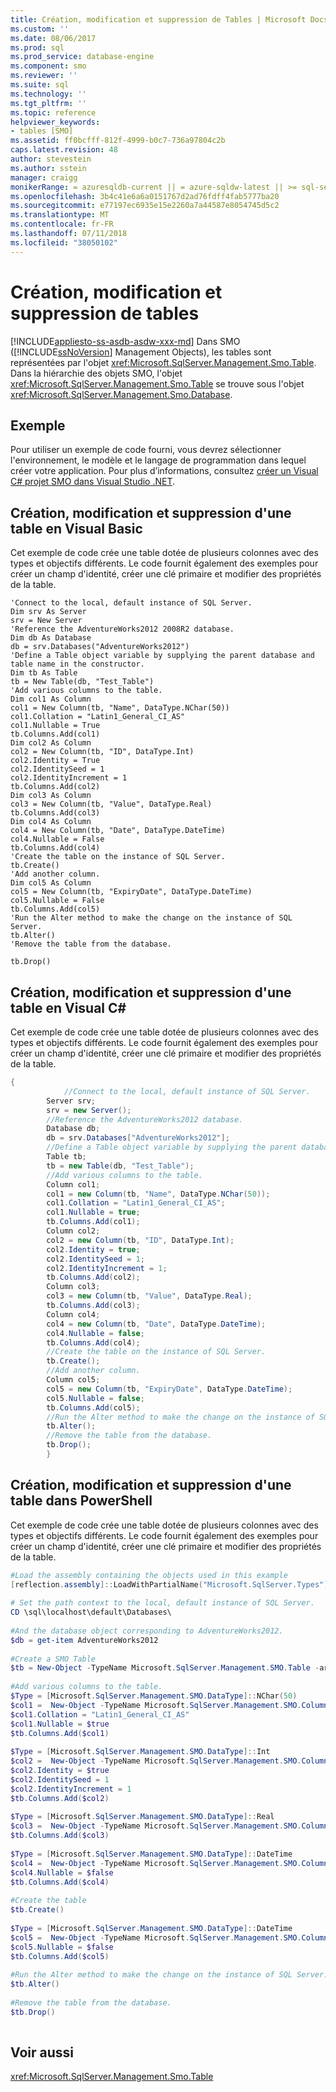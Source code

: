 ```yaml
---
title: Création, modification et suppression de Tables | Microsoft Docs
ms.custom: ''
ms.date: 08/06/2017
ms.prod: sql
ms.prod_service: database-engine
ms.component: smo
ms.reviewer: ''
ms.suite: sql
ms.technology: ''
ms.tgt_pltfrm: ''
ms.topic: reference
helpviewer_keywords:
- tables [SMO]
ms.assetid: ff0bcfff-812f-4999-b0c7-736a97804c2b
caps.latest.revision: 48
author: stevestein
ms.author: sstein
manager: craigg
monikerRange: = azuresqldb-current || = azure-sqldw-latest || >= sql-server-2016 || = sqlallproducts-allversions
ms.openlocfilehash: 3b4c41e6a6a0151767d2ad76fdff4fab5777ba20
ms.sourcegitcommit: e77197ec6935e15e2260a7a44587e8054745d5c2
ms.translationtype: MT
ms.contentlocale: fr-FR
ms.lasthandoff: 07/11/2018
ms.locfileid: "38050102"
---
```

# <a name="creating-altering-and-removing-tables"></a>Création, modification et suppression de tables
[!INCLUDE[appliesto-ss-asdb-asdw-xxx-md](../../../includes/appliesto-ss-asdb-asdw-xxx-md.md)]
  Dans SMO ([!INCLUDE[ssNoVersion](../../../includes/ssnoversion-md.md)] Management Objects), les tables sont représentées par l'objet <xref:Microsoft.SqlServer.Management.Smo.Table>. Dans la hiérarchie des objets SMO, l'objet <xref:Microsoft.SqlServer.Management.Smo.Table> se trouve sous l'objet <xref:Microsoft.SqlServer.Management.Smo.Database>.  
  
## <a name="example"></a>Exemple  
 Pour utiliser un exemple de code fourni, vous devrez sélectionner l'environnement, le modèle et le langage de programmation dans lequel créer votre application. Pour plus d’informations, consultez [créer un Visual C&#35; projet SMO dans Visual Studio .NET](../../../relational-databases/server-management-objects-smo/how-to-create-a-visual-csharp-smo-project-in-visual-studio-net.md).  
  
## <a name="creating-altering-and-removing-a-table-in-visual-basic"></a>Création, modification et suppression d'une table en Visual Basic  
 Cet exemple de code crée une table dotée de plusieurs colonnes avec des types et objectifs différents. Le code fournit également des exemples pour créer un champ d'identité, créer une clé primaire et modifier des propriétés de la table.  
  
```VBNET
'Connect to the local, default instance of SQL Server.
Dim srv As Server
srv = New Server
'Reference the AdventureWorks2012 2008R2 database.
Dim db As Database
db = srv.Databases("AdventureWorks2012")
'Define a Table object variable by supplying the parent database and table name in the constructor. 
Dim tb As Table
tb = New Table(db, "Test_Table")
'Add various columns to the table.
Dim col1 As Column
col1 = New Column(tb, "Name", DataType.NChar(50))
col1.Collation = "Latin1_General_CI_AS"
col1.Nullable = True
tb.Columns.Add(col1)
Dim col2 As Column
col2 = New Column(tb, "ID", DataType.Int)
col2.Identity = True
col2.IdentitySeed = 1
col2.IdentityIncrement = 1
tb.Columns.Add(col2)
Dim col3 As Column
col3 = New Column(tb, "Value", DataType.Real)
tb.Columns.Add(col3)
Dim col4 As Column
col4 = New Column(tb, "Date", DataType.DateTime)
col4.Nullable = False
tb.Columns.Add(col4)
'Create the table on the instance of SQL Server.
tb.Create()
'Add another column.
Dim col5 As Column
col5 = New Column(tb, "ExpiryDate", DataType.DateTime)
col5.Nullable = False
tb.Columns.Add(col5)
'Run the Alter method to make the change on the instance of SQL Server.
tb.Alter()
'Remove the table from the database.

tb.Drop()
``` 
  
## <a name="creating-altering-and-removing-a-table-in-visual-c"></a>Création, modification et suppression d'une table en Visual C#  
 Cet exemple de code crée une table dotée de plusieurs colonnes avec des types et objectifs différents. Le code fournit également des exemples pour créer un champ d'identité, créer une clé primaire et modifier des propriétés de la table.  
  
```csharp  
{  
            //Connect to the local, default instance of SQL Server.   
        Server srv;   
        srv = new Server();   
        //Reference the AdventureWorks2012 database.   
        Database db;   
        db = srv.Databases["AdventureWorks2012"];   
        //Define a Table object variable by supplying the parent database and table name in the constructor.   
        Table tb;   
        tb = new Table(db, "Test_Table");   
        //Add various columns to the table.   
        Column col1;   
        col1 = new Column(tb, "Name", DataType.NChar(50));   
        col1.Collation = "Latin1_General_CI_AS";   
        col1.Nullable = true;   
        tb.Columns.Add(col1);   
        Column col2;   
        col2 = new Column(tb, "ID", DataType.Int);   
        col2.Identity = true;   
        col2.IdentitySeed = 1;   
        col2.IdentityIncrement = 1;   
        tb.Columns.Add(col2);   
        Column col3;   
        col3 = new Column(tb, "Value", DataType.Real);   
        tb.Columns.Add(col3);   
        Column col4;   
        col4 = new Column(tb, "Date", DataType.DateTime);   
        col4.Nullable = false;   
        tb.Columns.Add(col4);   
        //Create the table on the instance of SQL Server.   
        tb.Create();   
        //Add another column.   
        Column col5;   
        col5 = new Column(tb, "ExpiryDate", DataType.DateTime);   
        col5.Nullable = false;   
        tb.Columns.Add(col5);   
        //Run the Alter method to make the change on the instance of SQL Server.   
        tb.Alter();   
        //Remove the table from the database.   
        tb.Drop();   
        }  
```  
  
## <a name="creating-altering-and-removing-a-table-in-powershell"></a>Création, modification et suppression d'une table dans PowerShell  
 Cet exemple de code crée une table dotée de plusieurs colonnes avec des types et objectifs différents. Le code fournit également des exemples pour créer un champ d'identité, créer une clé primaire et modifier des propriétés de la table.  
  
```powershell  
#Load the assembly containing the objects used in this example  
[reflection.assembly]::LoadWithPartialName("Microsoft.SqlServer.Types")  
  
# Set the path context to the local, default instance of SQL Server.  
CD \sql\localhost\default\Databases\  
  
#And the database object corresponding to AdventureWorks2012.  
$db = get-item AdventureWorks2012  
  
#Create a SMO Table  
$tb = New-Object -TypeName Microsoft.SqlServer.Management.SMO.Table -argumentlist $db, "Test_Table"  
  
#Add various columns to the table.   
$Type = [Microsoft.SqlServer.Management.SMO.DataType]::NChar(50)  
$col1 =  New-Object -TypeName Microsoft.SqlServer.Management.SMO.Column -argumentlist $tb,"Name", $Type  
$col1.Collation = "Latin1_General_CI_AS"  
$col1.Nullable = $true  
$tb.Columns.Add($col1)  
  
$Type = [Microsoft.SqlServer.Management.SMO.DataType]::Int  
$col2 =  New-Object -TypeName Microsoft.SqlServer.Management.SMO.Column -argumentlist $tb,"ID", $Type  
$col2.Identity = $true  
$col2.IdentitySeed = 1  
$col2.IdentityIncrement = 1  
$tb.Columns.Add($col2)   
  
$Type = [Microsoft.SqlServer.Management.SMO.DataType]::Real  
$col3 =  New-Object -TypeName Microsoft.SqlServer.Management.SMO.Column -argumentlist $tb,"Value", $Type  
$tb.Columns.Add($col3)   
  
$Type = [Microsoft.SqlServer.Management.SMO.DataType]::DateTime  
$col4 =  New-Object -TypeName Microsoft.SqlServer.Management.SMO.Column -argumentlist $tb,"Date", $Type  
$col4.Nullable = $false  
$tb.Columns.Add($col4)   
  
#Create the table  
$tb.Create()  
  
$Type = [Microsoft.SqlServer.Management.SMO.DataType]::DateTime  
$col5 =  New-Object -TypeName Microsoft.SqlServer.Management.SMO.Column -argumentlist $tb,"ExpiryDate", $Type  
$col5.Nullable = $false  
$tb.Columns.Add($col5)   
  
#Run the Alter method to make the change on the instance of SQL Server.   
$tb.Alter()  
  
#Remove the table from the database.   
$tb.Drop()  
  
```  
  
## <a name="see-also"></a>Voir aussi  
 <xref:Microsoft.SqlServer.Management.Smo.Table>  
  
  
